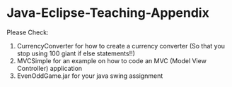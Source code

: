 # Java-Eclipse-Teaching-Appendix

Please Check:
1. CurrencyConverter for how to create a currency converter (So that you stop using 100 giant if else statements!!)
2. MVCSimple for an example on how to code an MVC (Model View Controller) application
3. EvenOddGame.jar for your java swing assignment
